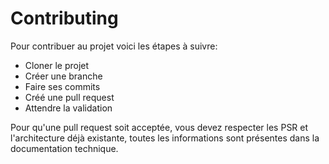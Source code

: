Contributing
============

Pour contribuer au projet voici les étapes à suivre:
- Cloner le projet
- Créer une branche
- Faire ses commits
- Créé une pull request
- Attendre la validation

Pour qu'une pull request soit acceptée,
vous devez respecter les PSR et l'architecture déjà existante,
toutes les informations sont présentes dans la documentation technique.
